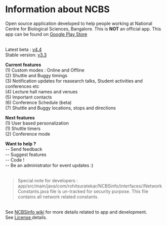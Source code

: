 # Information about NCBS

Open source application developed to help people working at National Centre for Biological Sciences, Bangalore. This is <b>NOT</b> an official app. This app can be found on <a href= "https://play.google.com/store/apps/details?id=com.rohitsuratekar.NCBSinfo">Google Play Store</a><br></br>

Latest beta : <a href = https://github.com/rohitsuratekar/NCBSinfo> v4.4 </a></br>
Stable version: <a href =https://github.com/NCBSinfo/NCBSinfo/tree/ba5a237072a818bb239de3da9ce09773a035997c> v3.3 </a></br>

<b>Current features</b> </br>
(1) Custom modes : Online and Offline </br>
(2) Shuttle and Buggy timings </br>
(3) Notification updates for reasearch talks, Student activities and conferences etc </br>
(4) Lecture hall names and venues </br>
(5) Important contacts </br>
(6) Conference Schedule (beta) </br>
(7) Shuttle and Buggy locations, stops and directions </br>

<b>Next features </b></br>
(1) User based personalization </br>
(1) Shuttle timers </br>
(2) Conference mode </br>

<b> Want to help ? </b></br>
-- Send feedback </br>
-- Suggest features</br>
-- Code !</br>
-- Be an administrator for event updates :) </br></br>

> Special note for developers :  app/src/main/java/com/rohitsuratekar/NCBSinfo/interfaces//NetworkConstants.java file is un-tracked for security purpose. This file contains all network related constants. 

</br>
See <a href = https://github.com/NCBSinfo/NCBSinfo/wiki >NCBSinfo wiki</a> for more details related to app and development.
</br>
See <a href = https://github.com/NCBSinfo/NCBSinfo/wiki/Terms-and-Conditions#for-using-code > License </a> details. 
